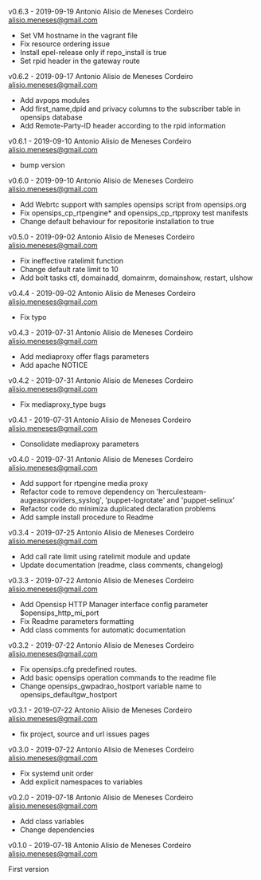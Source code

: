 v0.6.3 - 2019-09-19 Antonio Alisio de Meneses Cordeiro <alisio.meneses@gmail.com>

- Set VM hostname in the vagrant file
- Fix resource ordering issue
- Install epel-release only if repo_install is true
- Set rpid header in the gateway route

v0.6.2 - 2019-09-17 Antonio Alisio de Meneses Cordeiro <alisio.meneses@gmail.com>

- Add avpops modules
- Add first_name,dpid and privacy columns to the subscriber table in opensips database
- Add Remote-Party-ID header according to the rpid information

v0.6.1 - 2019-09-10 Antonio Alisio de Meneses Cordeiro <alisio.meneses@gmail.com>

- bump version

v0.6.0 - 2019-09-10 Antonio Alisio de Meneses Cordeiro <alisio.meneses@gmail.com>

- Add Webrtc support with samples opensips script from opensips.org
- Fix opensips_cp_rtpengine* and opensips_cp_rtpproxy test manifests
- Change default behaviour for repositorie installation to true

v0.5.0 - 2019-09-02 Antonio Alisio de Meneses Cordeiro <alisio.meneses@gmail.com>

- Fix ineffective ratelimit function
- Change default rate limit to 10
- Add bolt tasks ctl, domainadd, domainrm, domainshow, restart, ulshow

v0.4.4 - 2019-09-02 Antonio Alisio de Meneses Cordeiro <alisio.meneses@gmail.com>

- Fix typo

v0.4.3 - 2019-07-31 Antonio Alisio de Meneses Cordeiro <alisio.meneses@gmail.com>

- Add mediaproxy offer flags parameters
- Add apache NOTICE

v0.4.2 - 2019-07-31 Antonio Alisio de Meneses Cordeiro <alisio.meneses@gmail.com>

- Fix mediaproxy_type bugs

v0.4.1 - 2019-07-31 Antonio Alisio de Meneses Cordeiro <alisio.meneses@gmail.com>

- Consolidate mediaproxy parameters


v0.4.0 - 2019-07-31 Antonio Alisio de Meneses Cordeiro <alisio.meneses@gmail.com>

- Add support for rtpengine media proxy
- Refactor code to remove dependency on 'herculesteam-augeasproviders_syslog', 'puppet-logrotate' and 'puppet-selinux'
- Refactor code do minimiza duplicated declaration problems
- Add sample install procedure to Readme

v0.3.4 - 2019-07-25 Antonio Alisio de Meneses Cordeiro <alisio.meneses@gmail.com>

- Add call rate limit using ratelimit module and update
- Update documentation (readme, class comments, changelog)

v0.3.3 - 2019-07-22 Antonio Alisio de Meneses Cordeiro <alisio.meneses@gmail.com>

- Add Opensisp HTTP Manager interface config parameter $opensips_http_mi_port
- Fix Readme parameters formatting
- Add class comments for automatic documentation

v0.3.2 - 2019-07-22 Antonio Alisio de Meneses Cordeiro <alisio.meneses@gmail.com>

- Fix opensips.cfg predefined routes.
- Add basic opensips operation commands to the readme file
- Change opensips_gwpadrao_hostport variable name to opensips_defaultgw_hostport

v0.3.1 - 2019-07-22 Antonio Alisio de Meneses Cordeiro <alisio.meneses@gmail.com>

- fix project, source and url issues pages


v0.3.0 - 2019-07-22 Antonio Alisio de Meneses Cordeiro <alisio.meneses@gmail.com>

- Fix systemd unit order
- Add explicit namespaces to variables

v0.2.0 - 2019-07-18 Antonio Alisio de Meneses Cordeiro <alisio.meneses@gmail.com>

- Add class variables
- Change dependencies


v0.1.0 - 2019-07-18 Antonio Alisio de Meneses Cordeiro <alisio.meneses@gmail.com>

First version
